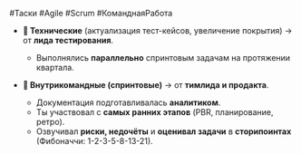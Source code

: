  #Таски #Agile #Scrum #КоманднаяРабота

- **🔧 Технические** (актуализация тест-кейсов, увеличение покрытия) → от **лида тестирования**.
    
    - Выполнялись **параллельно** спринтовым задачам на протяжении квартала.
- **👥 Внутрикомандные (спринтовые)** → от **тимлида и продакта**.
    
    - Документация подготавливалась **аналитиком**.
    - Ты участвовал с **самых ранних этапов** (PBR, планирование, ретро).
    - Озвучивал **риски, недочёты** и **оценивал задачи** в **сторипоинтах** (Фибоначчи: 1-2-3-5-8-13-21).